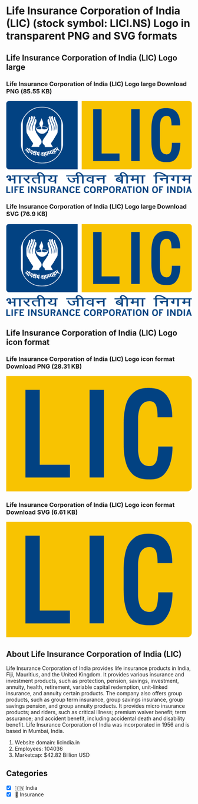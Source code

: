 # Life Insurance Corporation of India (LIC) (stock symbol: LICI.NS) Logo in transparent PNG and SVG formats

## Life Insurance Corporation of India (LIC) Logo large

### Life Insurance Corporation of India (LIC) Logo large Download PNG (85.55 KB)

![Life Insurance Corporation of India (LIC) Logo large Download PNG (85.55 KB)](/img/orig/LICI.NS_BIG-d5336dc7.png)

### Life Insurance Corporation of India (LIC) Logo large Download SVG (76.9 KB)

![Life Insurance Corporation of India (LIC) Logo large Download SVG (76.9 KB)](/img/orig/LICI.NS_BIG-9746dc57.svg)

## Life Insurance Corporation of India (LIC) Logo icon format

### Life Insurance Corporation of India (LIC) Logo icon format Download PNG (28.31 KB)

![Life Insurance Corporation of India (LIC) Logo icon format Download PNG (28.31 KB)](/img/orig/LICI.NS-189af092.png)

### Life Insurance Corporation of India (LIC) Logo icon format Download SVG (6.61 KB)

![Life Insurance Corporation of India (LIC) Logo icon format Download SVG (6.61 KB)](/img/orig/LICI.NS-be30fbe8.svg)

## About Life Insurance Corporation of India (LIC)

Life Insurance Corporation of India provides life insurance products in India, Fiji, Mauritius, and the United Kingdom. It provides various insurance and investment products, such as protection, pension, savings, investment, annuity, health, retirement, variable capital redemption, unit-linked insurance, and annuity certain products. The company also offers group products, such as group term insurance, group savings insurance, group savings pension, and group annuity products. It provides micro insurance products; and riders, such as critical illness; premium waiver benefit; term assurance; and accident benefit, including accidental death and disability benefit. Life Insurance Corporation of India was incorporated in 1956 and is based in Mumbai, India.

1. Website domain: licindia.in
2. Employees: 104036
3. Marketcap: $42.82 Billion USD


## Categories
- [x] 🇮🇳 India
- [x] 🏦 Insurance
